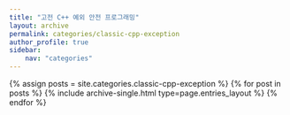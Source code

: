 ```yaml
---
title: "고전 C++ 예외 안전 프로그래밍"
layout: archive
permalink: categories/classic-cpp-exception
author_profile: true
sidebar: 
    nav: "categories"
---
```


{% assign posts = site.categories.classic-cpp-exception %}
{% for post in posts %} {% include archive-single.html type=page.entries_layout %} {% endfor %}